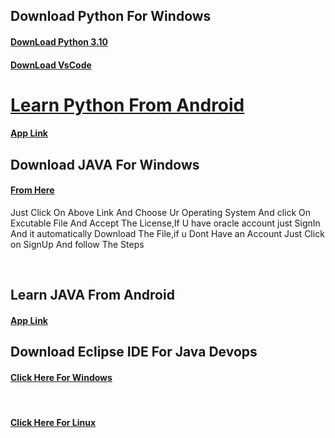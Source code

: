 ## Download Python For Windows

<h4><a href="https://www.python.org/ftp/python/3.10.0/python-3.10.0-amd64.exe" >DownLoad Python 3.10</a</h4>
</br>

<h4><a href="https://code.visualstudio.com/docs/?dv=win" > DownLoad VsCode</a</h4>
</br>

<h1>Learn Python From Android</h1>
<h4><a href="https://play.google.com/store/apps/details?id=ru.iiec.pydroid3">App Link</a></h4>



## Download JAVA For Windows



<h4><a href="https://www.oracle.com/in/java/technologies/javase/javase8u211-later-archive-downloads.html#license-lightbox">From Here</a></h4>


<p>Just Click On Above Link And Choose Ur Operating System And click On Excutable File And Accept The License,If U have oracle account just SignIn And  it automatically Download The File,if u Dont Have an Account Just Click on SignUp And follow The Steps</p>
</br>


## Learn JAVA From Android 
<a href="https://play.google.com/store/apps/details?id=ru.iiec.jvdroid"><h4>App Link</h4></a>


## Download Eclipse IDE For Java Devops
<a href="https://www.eclipse.org/downloads/download.php?file=/technology/epp/downloads/release/oxygen/3a/eclipse-java-oxygen-3a-win32-x86_64.zip" ><h4>Click Here For Windows</h4></a></br>
<h4><a href="https://www.eclipse.org/downloads/download.php?file=/technology/epp/downloads/release/oxygen/3a/eclipse-java-oxygen-3a-linux-gtk-x86_64.tar.gz">Click Here For Linux</a></h4>
